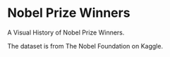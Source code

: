 # Nobel Prize Winners
 A Visual History of Nobel Prize Winners.

The dataset is from The Nobel Foundation on Kaggle.